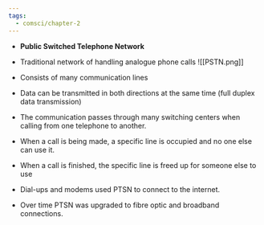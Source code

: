 ```yaml
---
tags:
  - comsci/chapter-2
---
```


- **Public Switched Telephone Network**
- Traditional network of handling analogue phone calls
![[PSTN.png]]

- Consists of many communication lines
- Data can be transmitted in both directions at the same time (full duplex data transmission)
- The communication passes through many switching centers when calling from one telephone to another. 
- When a call is being made, a specific line is occupied and no one else can use it.
- When a call is finished, the specific line is freed up for someone else to use
- Dial-ups and modems used PTSN to connect to the internet.
- Over time PTSN was upgraded to fibre optic and broadband connections.








